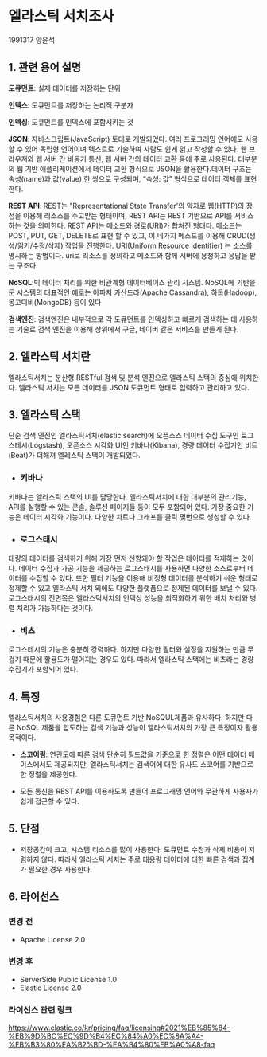  # 엘라스틱 서치조사
 1991317 양윤석

## 1. 관련 용어 설명
**도큐먼트**: 실제 데이터를 저장하는 단위

**인덱스**: 도큐먼트를 저장하는 논리적 구분자

**인덱싱**: 도큐먼트를 인덱스에 포함시키는 것

**JSON**: 자바스크립트(JavaScript) 토대로 개발되었다. 여러 프로그래밍 언어에도 사용할 수 있어 독립형 언어이며 텍스트로 기술하여 사람도 쉽게 읽고 작성할 수 있다. 웹 브라우저와 웹 서버 간 비동기 통신, 웹 서버 간의 데이터 교환 등에 주로 사용된다. 대부분의 웹 기반 애플리케이션에서 데이터 교환 형식으로 JSON을 활용한다.데이터 구조는 속성(name)과 값(value) 한 쌍으로 구성되며, “속성: 값” 형식으로 데이터 객체를 표현한다. 

**REST API**:  REST는 "Representational State Transfer'의 약자로 웹(HTTP)의 장점을 이용해 리소스를 주고받는 형태이며, REST API는 REST 기반으로 API를 서비스하는 것을 의미한다. REST API는 메소드와 경로(URI)가 합쳐진 형태다.
메소드는 POST, PUT, GET, DELETE로 표현 할 수 있고, 이 네가지 메소드를 이용해
CRUD(생성/읽기/수정/삭제) 작업을 진행한다. URI(Uniform Resource Identifier) 는 소스를 명시하는 방법이다. uri로 리소스를 정의하고 메소드와 함께 서버에 용청하고 응답을 받는 구조다. 

**NoSQL**:빅 데이터 처리를 위한 비관계형 데이터베이스 관리 시스템.  NoSQL에 기반을 둔 시스템의 대표적인 예로는 아파치 카산드라(Apache Cassandra), 하둡(Hadoop), 몽고디비(MongoDB) 등이 있다

**검색엔진**:
검색엔진은 내부적으로 각 도큐먼트를 인덱싱하고 빠르게 검색하는 데 사용하는 기술로 검색 엔진을 이용해 상위에서 구글, 네이버 같은 서비스를 만들게 된다.  

 ## 2. 엘라스틱 서치란
엘라스틱서치는 분산형 RESTful 검색 및 분석 엔진으로 엘라스틱 스택의 중심에 위치한다. 엘라스틱 서치는 모든 데이터를 JSON 도큐먼트 형태로 입력하고 관리하고 있다.

  ## 3. 엘라스틱 스택 
단순 검색 엔진인 엘라스틱서치(elastic search)에 오픈소스 데이터 수집 도구인  로그스테시(Logstash), 오픈소스 시각화 UI인 키바나(Kibana), 경량 데이터 수집기인 비트(Beat)가 더해져 엘레스틱 스택이 개발되었다.  

- ### **키바나**
키바나는 엘라스틱 스택의 UI를 담당한다. 엘라스틱서치에 대한 대부분의 관리기능, API를 실행할 수 있는 콘솔, 솔루션 페이지들 등이 모두 포함되어 있다. 가장 중요한 기능은 데이터 시각화 기능이다. 다양한 차트나 그래프를 클릭 몇번으로 생성할 수 있다.


- ### **로그스태시**
대량의 데이터를 검색하기 위해 가장 먼저 선향돼야 할 작업은 데이터를 적재하는 것이다. 데이터 수집과 가공 기능을 제공하는 로그스태시를 사용하면 다양한 소스로부터 데이터를 수집할 수 있다. 또한 필터 기능을 이용해 비정형 데이터를 분석하기 쉬운 형태로 정제할 수 있고 엘라스틱 서치 외에도 다양한 플랫폼으로 정제된 데이터를 보낼 수 있다. 로그스태시의 진면목은  엘라스틱서치의 인덱싱 성능을 최적화하기 위한 배치 처리와 병렬 처리가 가능하다는 것이다.

- ### **비츠** 
로그스테시의 기능은 충분히 강력하다. 하지만 다양한 필터와 설정을 지원하는 만큼 무겁기 때문에 활용도가 떨어지는 경우도 있다. 따라서 엘라스틱 스택에는 비츠라는 경량 수집기가 포함되어 있다.





## 4. 특징
엘라스틱서치의 사용경험은 다른 도큐먼트 기반 NoSQUL제품과 유사하다. 하지만 다른 NoSQL 제품을 압도하는 검색 기능과 성능이 엘라스틱서치의 가장 큰 특징이자 활용 목적이다.

- **스코어링**: 
  연관도에 따른 검색 단순히 필드값을 기준으로 한 정렬은 어떤 데이터 베이스에서도 제공되지만, 엘라스틱서치는 검색어에 대한 유사도 스코어를 기반으로 한 정렬을 제공한다.

- 모든 통신을 REST API를 이용하도록 만들어 프로그래밍 언어와 무관하게 사용자가 쉽게 접근할 수 있다.

## 5. 단점
- 저장공간이 크고, 시스템 리소스를 많이 사용한다.
도큐먼트 수정과 삭제 비용이 저렴하지 않다. 따라서 엘라스틱 서치는 주로 대용량 데이터에 대한 빠른 검색과 집계가 필요한 경우 사용한다.

## 6. 라이선스
### 변경 전 
- Apache License 2.0
### 변경 후
- ServerSide Public License 1.0
- Elastic License 2.0
### 라이선스 관련 링크
https://www.elastic.co/kr/pricing/faq/licensing#2021%EB%85%84-%EB%9D%BC%EC%9D%B4%EC%84%A0%EC%8A%A4-%EB%B3%80%EA%B2%BD-%EA%B4%80%EB%A0%A8-faq








